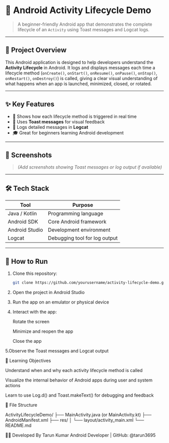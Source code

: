 # 🔄 Android Activity Lifecycle Demo

> A beginner-friendly Android app that demonstrates the complete lifecycle of an `Activity` using Toast messages and Logcat logs.

---

## 📌 Project Overview

This Android application is designed to help developers understand the **Activity Lifecycle** in Android. It logs and displays messages each time a lifecycle method (`onCreate()`, `onStart()`, `onResume()`, `onPause()`, `onStop()`, `onRestart()`, `onDestroy()`) is called, giving a clear visual understanding of what happens when an app is launched, minimized, closed, or rotated.

---

## ✨ Key Features

- 🔁 Shows how each lifecycle method is triggered in real time
- 📱 Uses **Toast messages** for visual feedback
- 🧾 Logs detailed messages in **Logcat**
- 🎓 Great for beginners learning Android development

---

## 📱 Screenshots

> *(Add screenshots showing Toast messages or log output if available)*

---

## 🛠️ Tech Stack

| Tool          | Purpose                          |
|---------------|----------------------------------|
| Java / Kotlin | Programming language             |
| Android SDK   | Core Android framework           |
| Android Studio| Development environment          |
| Logcat        | Debugging tool for log output    |

---

## 🚀 How to Run

1. Clone this repository:
   ```bash
   git clone https://github.com/yourusername/activity-lifecycle-demo.git

2.  Open the project in Android Studio

3.  Run the app on an emulator or physical device

4.    Interact with the app:

       Rotate the screen

      Minimize and reopen the app

       Close the app

5.Observe the Toast messages and Logcat output

🧠 Learning Objectives

Understand when and why each activity lifecycle method is called

Visualize the internal behavior of Android apps during user and system actions

Learn to use Log.d() and Toast.makeText() for debugging and feedback


📂 File Structure

  ActivityLifecycleDemo/
├── MainActivity.java (or MainActivity.kt)
├── AndroidManifest.xml
├── res/
│   └── layout/activity_main.xml
└── README.md


👨‍💻 Developed By
Tarun Kumar
Android Developer | GitHub: @tarun3695







   

